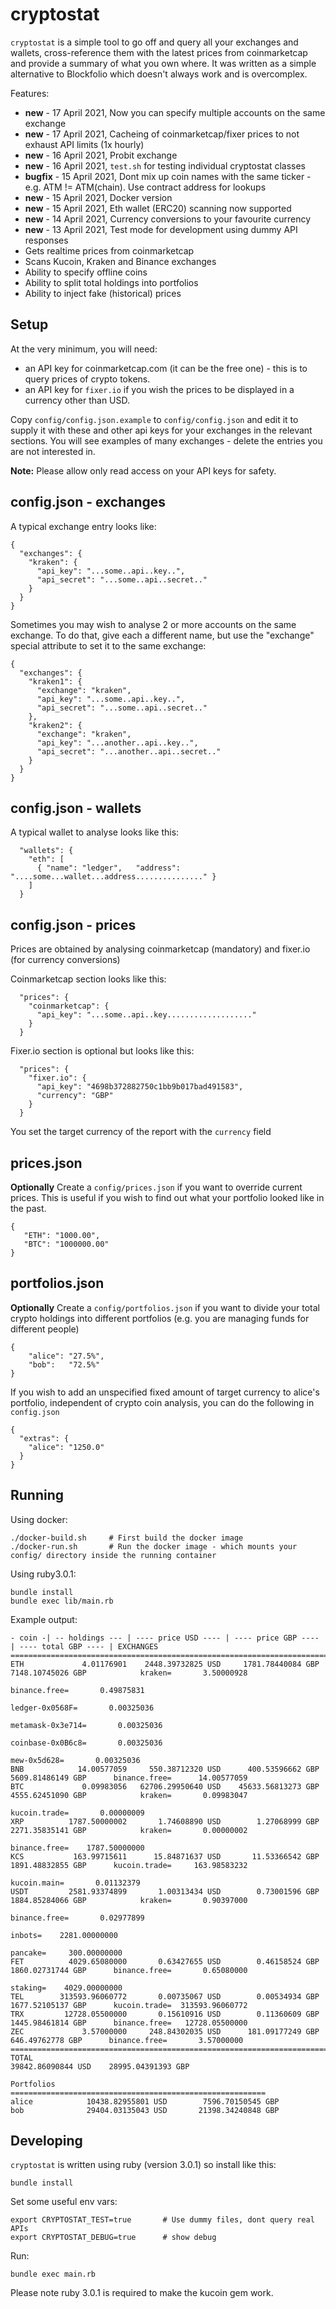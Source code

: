 cryptostat
==========

`cryptostat` is a simple tool to go off and query all your exchanges and wallets, cross-reference them with the latest prices from coinmarketcap and provide a summary of what you own where. It was written as a simple alternative to Blockfolio which doesn't always work and is overcomplex.

Features:

* **new** - 17 April 2021, Now you can specify multiple accounts on the same exchange
* **new** - 17 April 2021, Cacheing of coinmarketcap/fixer prices to not exhaust API limits (1x hourly)
* **new** - 16 April 2021, Probit exchange
* **new** - 16 April 2021, `test.sh` for testing individual cryptostat classes
* **bugfix** - 15 April 2021, Dont mix up coin names with the same ticker - e.g. ATM != ATM(chain). Use contract address for lookups
* **new** - 15 April 2021, Docker version
* **new** - 15 April 2021, Eth wallet (ERC20) scanning now supported
* **new** - 14 April 2021, Currency conversions to your favourite currency
* **new** - 13 April 2021, Test mode for development using dummy API responses
* Gets realtime prices from coinmarketcap
* Scans Kucoin, Kraken and Binance exchanges
* Ability to specify offline coins 
* Ability to split total holdings into portfolios
* Ability to inject fake (historical) prices

Setup
-----

At the very minimum, you will need:

* an API key for coinmarketcap.com (it can be the free one) - this is to query prices of crypto tokens.
* an API key for `fixer.io` if you wish the prices to be displayed in a currency other than USD.

Copy `config/config.json.example` to `config/config.json` and edit it to supply it with these and other api keys for your exchanges in the relevant sections. You will see examples of many exchanges - delete the entries you are not interested in.

**Note:** Please allow only read access on your API keys for safety.

config.json - exchanges
-----------------------

A typical exchange entry looks like:

```
{
  "exchanges": {
    "kraken": {
      "api_key": "...some..api..key..",
      "api_secret": "...some..api..secret.."
    }
  }
}
```

Sometimes you may wish to analyse 2 or more accounts on the same exchange. To do that, give each a different name, but use the "exchange" special attribute to set it to the same exchange:

```
{
  "exchanges": {
    "kraken1": {
      "exchange": "kraken",
      "api_key": "...some..api..key..",
      "api_secret": "...some..api..secret.."
    },
    "kraken2": {
      "exchange": "kraken",
      "api_key": "...another..api..key..",
      "api_secret": "...another..api..secret.."
    }
  }
}
```

config.json - wallets
---------------------

A typical wallet to analyse looks like this:

```
  "wallets": {
    "eth": [
      { "name": "ledger",   "address": "....some...wallet...address..............." }
    ]
  }
```

config.json - prices
--------------------

Prices are obtained by analysing coinmarketcap (mandatory) and fixer.io (for currency conversions)

Coinmarketcap section looks like this:

```
  "prices": {
    "coinmarketcap": {
      "api_key": "...some..api..key..................."
    }
  }
```

Fixer.io section is optional but looks like this:

```
  "prices": {
    "fixer.io": {
      "api_key": "4698b372882750c1bb9b017bad491583",
      "currency": "GBP"
    }
  }
```

You set the target currency of the report with the `currency` field

prices.json
-----------

**Optionally** Create a `config/prices.json` if you want to override current prices. This is useful if you wish to find out what your portfolio looked like in the past.

```
{ 
   "ETH": "1000.00",
   "BTC": "1000000.00"
}
```

portfolios.json
---------------

**Optionally** Create a `config/portfolios.json` if you want to divide your total crypto holdings into different portfolios (e.g. you are managing funds for different people)

```
{
    "alice": "27.5%",
    "bob":   "72.5%"
}
```

If you wish to add an unspecified fixed amount of target currency to alice's portfolio, independent of crypto coin analysis, you can do the following in `config.json`

```
{
  "extras": {
    "alice": "1250.0"
  }
}
```

Running
-------

Using docker:

```
./docker-build.sh     # First build the docker image
./docker-run.sh       # Run the docker image - which mounts your config/ directory inside the running container
```

Using ruby3.0.1:

```
bundle install
bundle exec lib/main.rb
```

Example output:

```
- coin -| -- holdings --- | ---- price USD ---- | ---- price GBP ---- | ---- total GBP ---- | EXCHANGES
==================================================================================================================================================
ETH             4.01176901    2448.39732825 USD     1781.78440084 GBP     7148.10745026 GBP            kraken=       3.50000928
                                                                                                 binance.free=       0.49875831
                                                                                               ledger-0x0568F=       0.00325036
                                                                                             metamask-0x3e714=       0.00325036
                                                                                             coinbase-0x0B6c8=       0.00325036
                                                                                                  mew-0x5d628=       0.00325036
BNB            14.00577059     550.38712320 USD      400.53596662 GBP     5609.81486149 GBP      binance.free=      14.00577059
BTC             0.09983056   62706.29950640 USD    45633.56813273 GBP     4555.62451090 GBP            kraken=       0.09983047
                                                                                                 kucoin.trade=       0.00000009
XRP          1787.50000002       1.74608890 USD        1.27068999 GBP     2271.35835141 GBP            kraken=       0.00000002
                                                                                                 binance.free=    1787.50000000
KCS           163.99715611      15.84871637 USD       11.53366542 GBP     1891.48832855 GBP      kucoin.trade=     163.98583232
                                                                                                  kucoin.main=       0.01132379
USDT         2581.93374899       1.00313434 USD        0.73001596 GBP     1884.85284066 GBP            kraken=       0.90397000
                                                                                                 binance.free=       0.02977899
                                                                                                       inbots=    2281.00000000
                                                                                                      pancake=     300.00000000
FET          4029.65080000       0.63427655 USD        0.46158524 GBP     1860.02731744 GBP      binance.free=       0.65080000
                                                                                                      staking=    4029.00000000
TEL        313593.96060772       0.00735067 USD        0.00534934 GBP     1677.52105137 GBP      kucoin.trade=  313593.96060772
TRX         12728.05500000       0.15610916 USD        0.11360609 GBP     1445.98461814 GBP      binance.free=   12728.05500000
ZEC             3.57000000     248.84302035 USD      181.09177249 GBP      646.49762778 GBP      binance.free=       3.57000000
==================================================================================================================================================
TOTAL                                                                    39842.86090844 USD    28995.04391393 GBP

Portfolios
=========================================================
alice            10438.82955801 USD        7596.70150545 GBP
bob              29404.03135043 USD       21398.34240848 GBP
```

Developing
----------

`cryptostat` is written using ruby (version 3.0.1) so install like this:

```
bundle install
```

Set some useful env vars:

```
export CRYPTOSTAT_TEST=true       # Use dummy files, dont query real APIs
export CRYPTOSTAT_DEBUG=true      # show debug
```

Run:

```
bundle exec main.rb
```

Please note ruby 3.0.1 is required to make the kucoin gem work.

